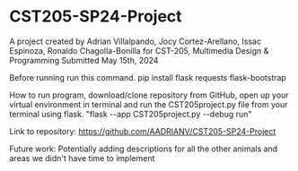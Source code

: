# CST205-SP24-Project
A project created by Adrian Villalpando, Jocy Cortez-Arellano, Issac Espinoza, Ronaldo Chagolla-Bonilla for CST-205, Multimedia Design & Programming
Submitted May 15th, 2024

Before running run this command.
pip install flask requests flask-bootstrap

How to run program, download/clone repository from GitHub, open up your virtual environment in terminal and run the CST205project.py file from your terminal using flask. "flask --app CST205project.py --debug run"

Link to repository: https://github.com/AADRIANV/CST205-SP24-Project 

Future work: Potentially adding descriptions for all the other animals and areas we didn't have time to implement

